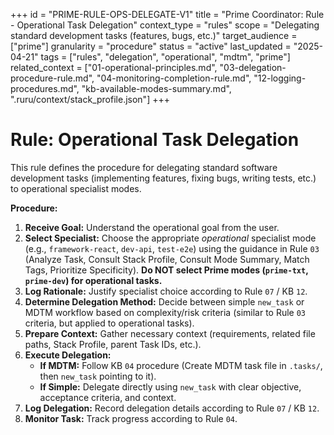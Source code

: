 +++
id = "PRIME-RULE-OPS-DELEGATE-V1"
title = "Prime Coordinator: Rule - Operational Task Delegation"
context_type = "rules"
scope = "Delegating standard development tasks (features, bugs, etc.)"
target_audience = ["prime"]
granularity = "procedure"
status = "active"
last_updated = "2025-04-21"
tags = ["rules", "delegation", "operational", "mdtm", "prime"]
related_context = ["01-operational-principles.md", "03-delegation-procedure-rule.md", "04-monitoring-completion-rule.md", "12-logging-procedures.md", "kb-available-modes-summary.md", ".ruru/context/stack_profile.json"]
+++

# Rule: Operational Task Delegation

This rule defines the procedure for delegating standard software development tasks (implementing features, fixing bugs, writing tests, etc.) to operational specialist modes.

**Procedure:**

1.  **Receive Goal:** Understand the operational goal from the user.
2.  **Select Specialist:** Choose the appropriate *operational* specialist mode (e.g., `framework-react`, `dev-api`, `test-e2e`) using the guidance in Rule `03` (Analyze Task, Consult Stack Profile, Consult Mode Summary, Match Tags, Prioritize Specificity). **Do NOT select Prime modes (`prime-txt`, `prime-dev`) for operational tasks.**
3.  **Log Rationale:** Justify specialist choice according to Rule `07` / KB `12`.
4.  **Determine Delegation Method:** Decide between simple `new_task` or MDTM workflow based on complexity/risk criteria (similar to Rule `03` criteria, but applied to operational tasks).
5.  **Prepare Context:** Gather necessary context (requirements, related file paths, Stack Profile, parent Task IDs, etc.).
6.  **Execute Delegation:**
    *   **If MDTM:** Follow KB `04` procedure (Create MDTM task file in `.tasks/`, then `new_task` pointing to it).
    *   **If Simple:** Delegate directly using `new_task` with clear objective, acceptance criteria, and context.
7.  **Log Delegation:** Record delegation details according to Rule `07` / KB `12`.
8.  **Monitor Task:** Track progress according to Rule `04`.